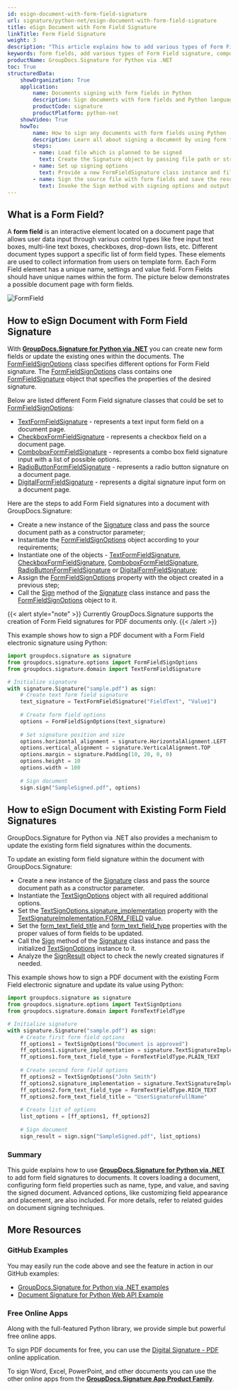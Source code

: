 ```yaml
---
id: esign-document-with-form-field-signature
url: signature/python-net/esign-document-with-form-field-signature
title: eSign Document with Form Field Signature
linkTitle: Form Field Signature
weight: 3
description: "This article explains how to add various types of Form Field signatures on document page with options on component positioning, alignment and other visual options with GroupDocs.Signature for Python via .NET"
keywords: form fields, add various types of Form Field signature, component positioning, python form field signature
productName: GroupDocs.Signature for Python via .NET
toc: True
structuredData:
    showOrganization: True
    application:    
        name: Documents signing with form fields in Python    
        description: Sign documents with form fields and Python language by GroupDocs.Signature for Python via .NET APIs
        productCode: signature
        productPlatform: python-net 
    showVideo: True
    howTo:
        name: How to sign any documents with form fields using Python 
        description: Learn all about signing a document by using form fields and Python
        steps:
        - name: Load file which is planned to be signed
          text: Create the Signature object by passing file path or stream as a constructor parameter.
        - name: Set up signing options 
          text: Provide a new FormFieldSignature class instance and fill in all the demanded data.
        - name: Sign the source file with form fields and save the result 
          text: Invoke the Sign method with signing options and output file path or stream.
---
```

## What is a Form Field?

A **form field** is an interactive element located on a document page that allows user data input through various control types like free input text boxes, multi-line text boxes, checkboxes, drop-down lists, etc. Different document types support a specific list of form field types. These elements are used to collect information from users on template form. Each Form Field element has a unique name, settings and value field. Form Fields should have unique names within the form. The picture below demonstrates a possible document page with form fields.

![FormField](/signature/python-net/images/esign-document-with-form-field-signature.png)

## How to eSign Document with Form Field Signature

With [**GroupDocs.Signature for Python via .NET**](https://products.groupdocs.com/signature/python-net) you can create new form fields or update the existing ones within the documents. The [FormFieldSignOptions](https://reference.groupdocs.com/signature/python-net/groupdocs.signature.options/formfieldsignoptions) class specifies different options for Form Field signature. The [FormFieldSignOptions](https://reference.groupdocs.com/signature/python-net/groupdocs.signature.options/formfieldsignoptions) class contains one [FormFieldSignature](https://reference.groupdocs.com/signature/python-net/groupdocs.signature.domain/formfieldsignature/) object that specifies the properties of the desired signature.

Below are listed different Form Field signature classes that could be set to [FormFieldSignOptions](https://reference.groupdocs.com/signature/python-net/groupdocs.signature.options/formfieldsignoptions):

* [TextFormFieldSignature](https://reference.groupdocs.com/signature/python-net/groupdocs.signature.domain/textformfieldsignature) - represents a text input form field on a document page.
* [CheckboxFormFieldSignature](https://reference.groupdocs.com/signature/python-net/groupdocs.signature.domain/checkboxformfieldsignature) - represents a checkbox field on a document page.
* [ComboboxFormFieldSignature](https://reference.groupdocs.com/signature/python-net/groupdocs.signature.domain/comboboxformfieldsignature) - represents a combo box field signature input with a list of possible options.
* [RadioButtonFormFieldSignature](https://reference.groupdocs.com/signature/python-net/groupdocs.signature.domain/radiobuttonformfieldsignature) - represents a radio button signature on a document page.
* [DigitalFormFieldSignature](https://reference.groupdocs.com/signature/python-net/groupdocs.signature.domain/digitalformfieldsignature) - represents a digital signature input form on a document page.  

Here are the steps to add Form Field signatures into a document with GroupDocs.Signature:

* Create a new instance of the [Signature](https://reference.groupdocs.com/signature/python-net/groupdocs.signature/signature) class and pass the source document path as a constructor parameter;
* Instantiate the [FormFieldSignOptions](https://reference.groupdocs.com/signature/python-net/groupdocs.signature.options/formfieldsignoptions) object according to your requirements;
* Instantiate one of the objects - [TextFormFieldSignature](https://reference.groupdocs.com/signature/python-net/groupdocs.signature.domain/textformfieldsignature), [CheckboxFormFieldSignature,](https://reference.groupdocs.com/signature/python-net/groupdocs.signature.domain/checkboxformfieldsignature) [ComboboxFormFieldSignature](https://reference.groupdocs.com/signature/python-net/groupdocs.signature.domain/comboboxformfieldsignature), [RadioButtonFormFieldSignature](https://reference.groupdocs.com/signature/python-net/groupdocs.signature.domain/radiobuttonformfieldsignature) or [DigitalFormFieldSignature](https://reference.groupdocs.com/signature/python-net/groupdocs.signature.domain/digitalformfieldsignature);
* Assign the [FormFieldSignOptions](https://reference.groupdocs.com/signature/python-net/groupdocs.signature.options/formfieldsignoptions) property with the object created in a previous step;
* Call the [Sign](https://reference.groupdocs.com/signature/python-net/groupdocs.signature/signature/sign/) method of the [Signature](https://reference.groupdocs.com/signature/python-net/groupdocs.signature/signature) class instance and pass the [FormFieldSignOptions](https://reference.groupdocs.com/signature/python-net/groupdocs.signature.options/formfieldsignoptions) object to it.

{{< alert style="note" >}}
Currently GroupDocs.Signature supports the creation of Form Field signatures for PDF documents only.
{{< /alert >}}

This example shows how to sign a PDF document with a Form Field electronic signature using Python:

```python
import groupdocs.signature as signature
from groupdocs.signature.options import FormFieldSignOptions
from groupdocs.signature.domain import TextFormFieldSignature

# Initialize signature
with signature.Signature("sample.pdf") as sign:
    # Create text form field signature
    text_signature = TextFormFieldSignature("FieldText", "Value1")
    
    # Create form field options
    options = FormFieldSignOptions(text_signature)
    
    # Set signature position and size
    options.horizontal_alignment = signature.HorizontalAlignment.LEFT
    options.vertical_alignment = signature.VerticalAlignment.TOP
    options.margin = signature.Padding(10, 20, 0, 0)
    options.height = 10
    options.width = 100
    
    # Sign document
    sign.sign("SampleSigned.pdf", options)
```

## How to eSign Document with Existing Form Field Signatures

GroupDocs.Signature for Python via .NET also provides a mechanism to update the existing form field signatures within the documents.

To update an existing form field signature within the document with GroupDocs.Signature:

* Create a new instance of the [Signature](https://reference.groupdocs.com/signature/python-net/groupdocs.signature/signature) class and pass the source document path as a constructor parameter.
* Instantiate the [TextSignOptions](https://reference.groupdocs.com/signature/python-net/groupdocs.signature.options/textsignoptions) object with all required additional options.
* Set the [TextSignOptions.signature_implementation](https://reference.groupdocs.com/signature/python-net/groupdocs.signature.options/textsignoptions/signature_implementation) property with the [TextSignatureImplementation.FORM_FIELD](https://reference.groupdocs.com/signature/python-net/groupdocs.signature.domain/textsignatureimplementation) value.
* Set the [form_text_field_title](https://reference.groupdocs.com/signature/python-net/groupdocs.signature.options/textsignoptions/form_text_field_title) and [form_text_field_type](https://reference.groupdocs.com/signature/python-net/groupdocs.signature.options/textsignoptions/form_text_field_type) properties with the proper values of form fields to be updated.
* Call the [Sign](https://reference.groupdocs.com/signature/python-net/groupdocs.signature/signature/sign/) method of the [Signature](https://reference.groupdocs.com/signature/python-net/groupdocs.signature/signature) class instance and pass the initialized [TextSignOptions](https://reference.groupdocs.com/signature/python-net/groupdocs.signature.options/textsignoptions) instance to it.
* Analyze the [SignResult](https://reference.groupdocs.com/signature/python-net/groupdocs.signature.domain/signresult) object to check the newly created signatures if needed.  

This example shows how to sign a PDF document with the existing Form Field electronic signature and update its value using Python:

```python
import groupdocs.signature as signature
from groupdocs.signature.options import TextSignOptions
from groupdocs.signature.domain import FormTextFieldType

# Initialize signature
with signature.Signature("sample.pdf") as sign:
    # Create first form field options
    ff_options1 = TextSignOptions("Document is approved")
    ff_options1.signature_implementation = signature.TextSignatureImplementation.FORM_FIELD
    ff_options1.form_text_field_type = FormTextFieldType.PLAIN_TEXT
    
    # Create second form field options
    ff_options2 = TextSignOptions("John Smith")
    ff_options2.signature_implementation = signature.TextSignatureImplementation.FORM_FIELD
    ff_options2.form_text_field_type = FormTextFieldType.RICH_TEXT
    ff_options2.form_text_field_title = "UserSignatureFullName"
    
    # Create list of options
    list_options = [ff_options1, ff_options2]
    
    # Sign document
    sign_result = sign.sign("SampleSigned.pdf", list_options)
```

### Summary
This guide explains how to use [**GroupDocs.Signature for Python via .NET**](https://products.groupdocs.com/signature/python-net) to add form field signatures to documents. It covers loading a document, configuring form field properties such as name, type, and value, and saving the signed document. Advanced options, like customizing field appearance and placement, are also included. For more details, refer to related guides on document signing techniques.

<!-- ### Advanced Usage Topics

To learn more about document eSign features, please refer to the [advanced usage section]({{< ref "signature/python-net/developer-guide/advanced-usage/_index.md" >}}). -->
## More Resources

### GitHub Examples

You may easily run the code above and see the feature in action in our GitHub examples:

* [GroupDocs.Signature for Python via .NET examples](https://github.com/groupdocs-signature/GroupDocs.Signature-for-Python-via-.NET)
* [Document Signature for Python Web API Example](https://github.com/groupdocs-signature/GroupDocs.Signature-for-Python-via-.NET-Web-API)

### Free Online Apps

Along with the full-featured Python library, we provide simple but powerful free online apps.

To sign PDF documents for free, you can use the [Digital Signature - PDF](https://products.groupdocs.app/signature/pdf) online application.

To sign Word, Excel, PowerPoint, and other documents you can use the other online apps from the **[GroupDocs.Signature App Product Family](https://products.groupdocs.app/signature/family)**.
